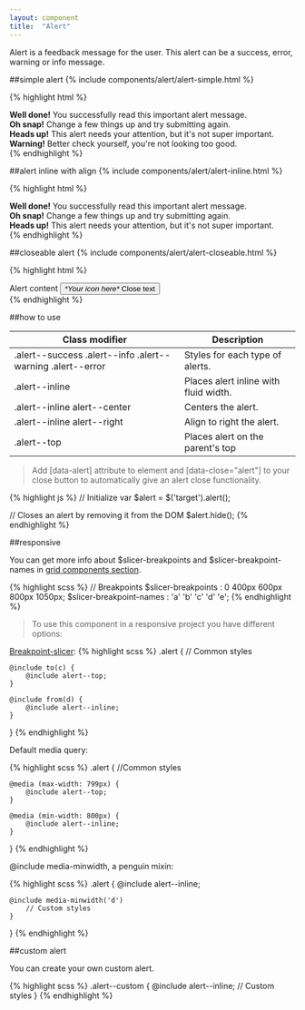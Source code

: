```yaml
---
layout: component
title:  "Alert"
---
```


Alert is a feedback message for the user. This alert can be a success, error, warning or info message.

##simple alert
{% include components/alert/alert-simple.html %}

{% highlight html %}
<div class="alert alert--success" role="alert" data-alert>
    <div class="alert__content">
        <strong>Well done!</strong> You successfully read this important alert message.
    </div>
</div>
<div class="alert alert--error" role="alert" data-alert>
    <div class="alert__content">
        <strong>Oh snap!</strong> Change a few things up and try submitting again.
    </div>
</div>
<div class="alert alert--info" role="alert" data-alert>
    <div class="alert__content">
        <strong>Heads up!</strong> This alert needs your attention, but it's not super important.
    </div>
</div>
<div class="alert alert--warning" role="alert" data-alert>
    <div class="alert__content">
        <strong>Warning!</strong> Better check yourself, you're not looking too good.
    </div>
</div>
{% endhighlight %}





##alert inline with align
{% include components/alert/alert-inline.html %}

{% highlight html %}
<div class="alert alert--success alert--inline" role="alert" data-alert="">
    <div class="alert__content">
        <strong>Well done!</strong> You successfully read this important alert message.
    </div>
</div>

<div class="alert alert--error alert--inline alert--center" role="alert" data-alert="">
    <div class="alert__content">
        <strong>Oh snap!</strong> Change a few things up and try submitting again.
    </div>
</div>

<div class="alert alert--info alert--inline alert--right" role="alert" data-alert="">
    <div class="alert__content">
        <strong>Heads up!</strong> This alert needs your attention, but it's not super important.
    </div>
</div>
{% endhighlight %}





##closeable alert
{% include components/alert/alert-closeable.html %}

{% highlight html %}
<div class="alert alert--modifier" role="alert" data-alert>
    <div class="alert__content">
        Alert content
        <button type="button" title="Close" data-close="alert" class="alert__close" aria-label="Close">
            <i class="icon icon--invert" aria-hidden="true">*Your icon here*</i>
            <span class="invisible">Close text</span>
        </button>
    </div>
</div>
{% endhighlight %}


##how to use

| Class modifier                                             | Description                           |
|------------------------------------------------------------|---------------------------------------|
| .alert--success .alert--info .alert--warning .alert--error | Styles for each type of alerts.       |
| .alert--inline                                             | Places alert inline with fluid width. |
| .alert--inline alert--center                               | Centers the alert.                    |
| .alert--inline alert--right                                | Align to right the alert.             |
| .alert--top                                                | Places alert on the parent's top      |


> Add [data-alert] attribute to element and [data-close="alert"] to your close button to automatically give an alert close functionality.

{% highlight js %}
// Initialize
var $alert = $('target').alert();

// Closes an alert by removing it from the DOM
$alert.hide();
{% endhighlight %}


##responsive

You can get more info about $slicer-breakpoints and $slicer-breakpoint-names in [grid components section](../grid/).

{% highlight scss %}
// Breakpoints
$slicer-breakpoints       : 0   400px   600px   800px   1050px;
$slicer-breakpoint-names  :  'a'     'b'     'c'     'd'      'e';
{% endhighlight %}



> To use this component in a responsive project you have different options:

[Breakpoint-slicer](https://github.com/lolmaus/breakpoint-slicer):
{% highlight scss %}
.alert {
    // Common styles

    @include to(c) {
        @include alert--top;
    }

    @include from(d) {
        @include alert--inline;
    }

}
{% endhighlight %}


Default media query:

{% highlight scss %}
.alert {
    //Common styles

    @media (max-width: 799px) {
        @include alert--top;
    }

    @media (min-width: 800px) {
        @include alert--inline;
    }

}
{% endhighlight %}

@include media-minwidth, a penguin mixin:

{% highlight scss %}
.alert {
    @include alert--inline;

    @include media-minwidth('d')
        // Custom styles
    }
}
{% endhighlight %}

##custom alert

You can create your own custom alert.

{% highlight scss %}
.alert--custom {
    @include alert--inline;
    // Custom styles
}
{% endhighlight %}
